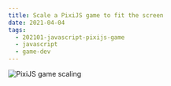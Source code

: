 ```yaml
---
title: Scale a PixiJS game to fit the screen
date: 2021-04-04
tags:
  - 202101-javascript-pixijs-game
  - javascript
  - game-dev
---
```


![PixiJS game scaling](/scale-to-fit-screen-pixijs/header.png)
